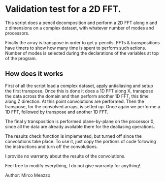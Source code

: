 # Validation test for a 2D FFT.


This script does a pencil decomposition and perform a 2D FFT along x and z dimensions
on a complex dataset, with whatever number of modes and processors.

Finally the array is transpose in order to get y-pencils.
FFTs & transpositions have timers to show how many time is spent to perform
such actions.
Number of modes is selected during the declarations of the variables at top of
the program.

## How does it works
First of all the script load a complex dataset, apply antialiasing and setup the first transpose.
Once this is done it does a 1D FFT along X, transpose the data across the domain
and than perform another 1D FFT, this time along Z direction.
At this point convolutions are performed.
Then the transpose, for the convolved arrays, is setted up.
Once again we performe a 1D FFT, followed by transpose and another 1D FFT.

The final y transposition is performed plane-by-plane on the processor 0, since all the data are already available there for the dealiasing operations.

The results check function is implemented, but turned off since the
convolutions take place. To use it, just copy the portions of code following the
instructions and turn off the convolutions.

I provide no warranty about the results of the convolutions.


Feel free to modify everything, I do not give warranty for anything!


Author: Mirco Meazzo
